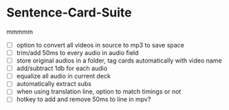 # Sentence-Card-Suite

mmmmm
- [ ] option to convert all videos in source to mp3 to save space
- [ ] trim/add 50ms to every audio in audio field
- [ ] store original audios in a folder, tag cards automatically with video name
- [ ] add/subtract 1db for each audio
- [ ] equalize all audio in current deck
- [ ] automatically extract subs
- [ ] when using translation line, option to match timings or not
- [ ] hotkey to add and remove 50ms to line in mpv?
